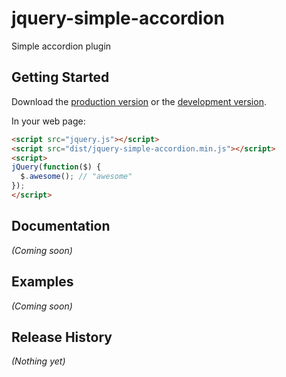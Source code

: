 # jquery-simple-accordion

Simple accordion plugin

## Getting Started

Download the [production version][min] or the [development version][max].

[min]: https://raw.github.com/asotog88/jquery-jquery-simple-accordion/master/dist/jquery.jquery-simple-accordion.min.js
[max]: https://raw.github.com/asotog88/jquery-jquery-simple-accordion/master/dist/jquery.jquery-simple-accordion.js

In your web page:

```html
<script src="jquery.js"></script>
<script src="dist/jquery-simple-accordion.min.js"></script>
<script>
jQuery(function($) {
  $.awesome(); // "awesome"
});
</script>
```

## Documentation
_(Coming soon)_

## Examples
_(Coming soon)_

## Release History
_(Nothing yet)_
